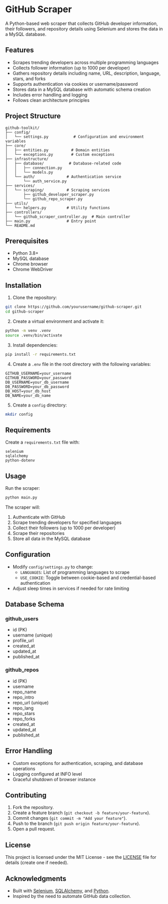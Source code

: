 # GitHub Scraper

A Python-based web scraper that collects GitHub developer information, their followers, and repository details using Selenium and stores the data in a MySQL database.

## Features

- Scrapes trending developers across multiple programming languages
- Collects follower information (up to 1000 per developer)
- Gathers repository details including name, URL, description, language, stars, and forks
- Supports authentication via cookies or username/password
- Stores data in a MySQL database with automatic schema creation
- Includes error handling and logging
- Follows clean architecture principles

## Project Structure

```
github-toolkit/
├── config/
│   └── settings.py           # Configuration and environment variables
├── core/
│   ├── entities.py          # Domain entities
│   └── exceptions.py        # Custom exceptions
├── infrastructure/
│   ├── database/           # Database-related code
│   │   ├── connection.py
│   │   └── models.py
│   └── auth/              # Authentication service
│       └── auth_service.py
├── services/
│   └── scraping/          # Scraping services
│       ├── github_developer_scraper.py
│       └── github_repo_scraper.py
├── utils/
│   └── helpers.py         # Utility functions
├── controllers/
│   └── github_scraper_controller.py  # Main controller
├── main.py                # Entry point
└── README.md
```

## Prerequisites

- Python 3.8+
- MySQL database
- Chrome browser
- Chrome WebDriver

## Installation

1. Clone the repository:
```bash
git clone https://github.com/yourusername/github-scraper.git
cd github-scraper
```

2. Create a virtual environment and activate it:
```bash
python -m venv .venv
source .venv/bin/activate
```

3. Install dependencies:
```bash
pip install -r requirements.txt
```

4. Create a `.env` file in the root directory with the following variables:
```
GITHUB_USERNAME=your_username
GITHUB_PASSWORD=your_password
DB_USERNAME=your_db_username
DB_PASSWORD=your_db_password
DB_HOST=your_db_host
DB_NAME=your_db_name
```

5. Create a `config` directory:
```bash
mkdir config
```

## Requirements

Create a `requirements.txt` file with:
```
selenium
sqlalchemy
python-dotenv
```

## Usage

Run the scraper:
```bash
python main.py
```

The scraper will:
1. Authenticate with GitHub
2. Scrape trending developers for specified languages
3. Collect their followers (up to 1000 per developer)
4. Scrape their repositories
5. Store all data in the MySQL database

## Configuration

- Modify `config/settings.py` to change:
  - `LANGUAGES`: List of programming languages to scrape
  - `USE_COOKIE`: Toggle between cookie-based and credential-based authentication
- Adjust sleep times in services if needed for rate limiting

## Database Schema

### github_users
- id (PK)
- username (unique)
- profile_url
- created_at
- updated_at
- published_at

### github_repos
- id (PK)
- username
- repo_name
- repo_intro
- repo_url (unique)
- repo_lang
- repo_stars
- repo_forks
- created_at
- updated_at
- published_at

## Error Handling

- Custom exceptions for authentication, scraping, and database operations
- Logging configured at INFO level
- Graceful shutdown of browser instance

## Contributing

1. Fork the repository.
2. Create a feature branch (`git checkout -b feature/your-feature`).
3. Commit changes (`git commit -m "Add your feature"`).
4. Push to the branch (`git push origin feature/your-feature`).
5. Open a pull request.

## License

This project is licensed under the MIT License - see the [LICENSE](LICENSE) file for details (create one if needed).

## Acknowledgments

- Built with [Selenium](https://www.selenium.dev/), [SQLAlchemy](https://www.sqlalchemy.org/), and [Python](https://www.python.org/).
- Inspired by the need to automate GitHub data collection.